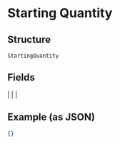 
# Starting Quantity

## Structure

`StartingQuantity`

## Fields

|  |
| 

## Example (as JSON)

```json
{}
```


